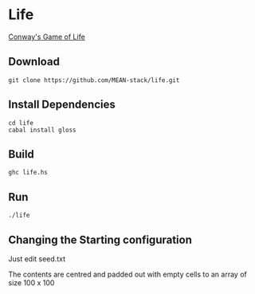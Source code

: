 # Life

[Conway's Game of Life](https://en.wikipedia.org/wiki/Conway%27s_Game_of_Life)

## Download
```
git clone https://github.com/MEAN-stack/life.git
```
## Install Dependencies
```
cd life
cabal install gloss
```

## Build
```
ghc life.hs
```
## Run
```
./life
```
## Changing the Starting configuration

Just edit seed.txt

The contents are centred and padded out with empty cells to an array of size 100 x 100
